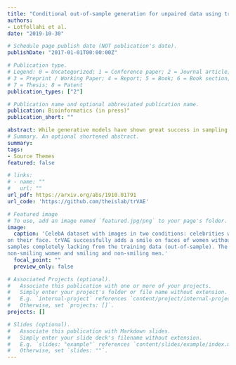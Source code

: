 ```yaml
---
title: "Conditional out-of-sample generation for unpaired data using trVAE"
authors:
- Lotfollahi et al.
date: "2019-10-30"

# Schedule page publish date (NOT publication's date).
publishDate: "2017-01-01T00:00:00Z"

# Publication type.
# Legend: 0 = Uncategorized; 1 = Conference paper; 2 = Journal article;
# 3 = Preprint / Working Paper; 4 = Report; 5 = Book; 6 = Book section;
# 7 = Thesis; 8 = Patent
publication_types: ["2"]

# Publication name and optional abbreviated publication name.
publication: Bioinformatics (in press)"
publication_short: ""

abstract: While generative models have shown great success in sampling high-dimensional samples conditional on low-dimensional descriptors (stroke thickness in MNIST,hair color in CelebA, speaker identity in WaveNet), their generation out-of-sample poses fundamental problems due to the difficulty of learning compact joint distribution across conditions. The canonical example of the conditional variational autoencoder (CVAE), for instance, does not explicitly relate conditions during training and, hence, has no incentive of learning such a compact representation. We overcome the limitation by matching distributions across conditions using maximum mean discrepancy (MMD) in the decoder layer that follows the bottleneck. This introduces a strong regularization both for reconstructing samples within the same condition and for transforming samples across conditions, resulting in much improved generalization. As this amounts to solving a style-transfer problem, we refer to the model as transfer VAE (trVAE). Benchmarking trVAE on high-dimensional image and single-cell RNA-seq, we demonstrate higher robustness and higher accuracy than existing approaches (https://github.com/theislab/trVAE). We also show qualitatively improved predictions by tackling previously problematic minority classes and multiple conditions in the context of cellular perturbation response to treatment and disease based on high-dimensional single-cell gene expression data. For generic tasks, we improve Pearson correlations of high-dimensional estimated means and variances with their ground truths from 0.89 to 0.97 and 0.75 to 0.87, respectively. We further demonstrate that trVAE learns cell-type-specific responses after perturbation and improves the prediction of most cell-type-specific genes by 65%.
# Summary. An optional shortened abstract.
summary:
tags:
- Source Themes
featured: false

# links:
# - name: ""
#   url: ""
url_pdf: https://arxiv.org/abs/1910.01791
url_code: 'https://github.com/theislab/trVAE'

# Featured image
# To use, add an image named `featured.jpg/png` to your page's folder. 
image:
  caption: 'CelebA dataset with images in two conditions: celebrities without a smile and with a smile
on their face. trVAE successfully adds a smile on faces of women without a smile despite these
samples completely lacking from the training data (out-of-sample). The training data only comprises
non-smiling women and smiling and non-smiling men.'
  focal_point: ""
  preview_only: false

# Associated Projects (optional).
#   Associate this publication with one or more of your projects.
#   Simply enter your project's folder or file name without extension.
#   E.g. `internal-project` references `content/project/internal-project/index.md`.
#   Otherwise, set `projects: []`.
projects: []

# Slides (optional).
#   Associate this publication with Markdown slides.
#   Simply enter your slide deck's filename without extension.
#   E.g. `slides: "example"` references `content/slides/example/index.md`.
#   Otherwise, set `slides: ""`.
---
```


